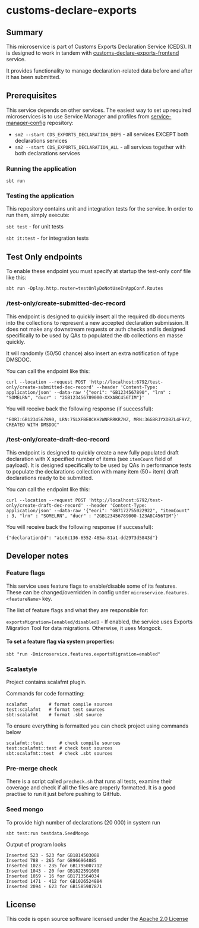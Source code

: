 # customs-declare-exports

## Summary
This microservice is part of Customs Exports Declaration Service (CEDS). It is designed to work in tandem with [customs-declare-exports-frontend](https://github.com/hmrc/customs-declare-exports-frontend) service.

It provides functionality to manage declaration-related data before and after it has been submitted.


## Prerequisites

This service depends on other services. The easiest way to set up required microservices is to use Service Manager and profiles from [service-manager-config](https://github.com/hmrc/service-manager-config/) repository:
- `sm2 --start CDS_EXPORTS_DECLARATION_DEPS` - all services EXCEPT both declarations services
- `sm2 --start CDS_EXPORTS_DECLARATION_ALL` - all services together with both declarations services

### Running the application
`sbt run`

### Testing the application
This repository contains unit and integration tests for the service. In order to run them, simply execute:

`sbt test` - for unit tests

`sbt it:test` - for integration tests

## Test Only endpoints
To enable these endpoint you must specify at startup the test-only conf file like this:

`sbt run -Dplay.http.router=testOnlyDoNotUseInAppConf.Routes`

### /test-only/create-submitted-dec-record
This endpoint is designed to quickly insert all the required db documents into the collections to represent a new accepted declaration submission. It does not make any downstream requests or auth checks
and is designed specifically to be used by QAs to populated the db collections en masse quickly.

It will randomly (50/50 chance) also insert an extra notification of type DMSDOC.

You can call the endpoint like this:

`curl --location --request POST 'http://localhost:6792/test-only/create-submitted-dec-record' --header 'Content-Type: application/json' --data-raw '{"eori": "GB1234567890", "lrn" : "SOMELRN", "ducr" : "2GB123456789000-XXXABC456TIM"}'`

You will receive back the following response (if successful):

`"EORI:GB1234567890, LRN:7SLXFBE0CKH2WNRRRKR7NZ, MRN:36GBRJYXDBZL4F9YZ, CREATED WITH DMSDOC"`

### /test-only/create-draft-dec-record
This endpoint is designed to quickly create a new fully populated draft declaration with X specified number of items (see `itemCount` field of payload). It is designed specifically to be used by QAs in performance tests 
to populate the declarations collection with many item (50+ item) draft declarations ready to be submitted.

You can call the endpoint like this:

`curl --location --request POST 'http://localhost:6792/test-only/create-draft-dec-record' --header 'Content-Type: application/json' --data-raw '{"eori": "GB7172755022922", "itemCount" : 3, "lrn" : "SOMELRN", "ducr" : "2GB123456789000-123ABC456TIM"}'`

You will receive back the following response (if successful):

`{"declarationId": "a1c6c136-6552-485a-81a1-dd2973d5843d"}`

## Developer notes

### Feature flags
This service uses feature flags to enable/disable some of its features. These can be changed/overridden in config under `microservice.features.<featureName>` key.

The list of feature flags and what they are responsible for:

`exportsMigration=[enabled/disabled]` - If enabled, the service uses Exports Migration Tool for data migrations. Otherwise, it uses Mongock.

#### To set a feature flag via system properties:

`sbt "run -Dmicroservice.features.exportsMigration=enabled"`

### Scalastyle

Project contains scalafmt plugin.

Commands for code formatting:

```
scalafmt        # format compile sources
test:scalafmt   # format test sources
sbt:scalafmt    # format .sbt source
```

To ensure everything is formatted you can check project using commands below

```
scalafmt::test      # check compile sources
test:scalafmt::test # check test sources
sbt:scalafmt::test  # check .sbt sources
```

### Pre-merge check
There is a script called `precheck.sh` that runs all tests, examine their coverage and check if all the files are properly formatted.
It is a good practise to run it just before pushing to GitHub.

### Seed mongo

To provide high number of declarations (20 000) in system run
```
sbt test:run testdata.SeedMongo
```
Output of program looks
```
Inserted 523 - 523 for GB1814503088
Inserted 788 - 265 for GB966964885
Inserted 1023 - 235 for GB1795007712
Inserted 1043 - 20 for GB1822591600
Inserted 1059 - 16 for GB1713564034
Inserted 1471 - 412 for GB1026524884
Inserted 2094 - 623 for GB1585987871
```


## License

This code is open source software licensed under the [Apache 2.0 License]("http://www.apache.org/licenses/LICENSE-2.0.html")
